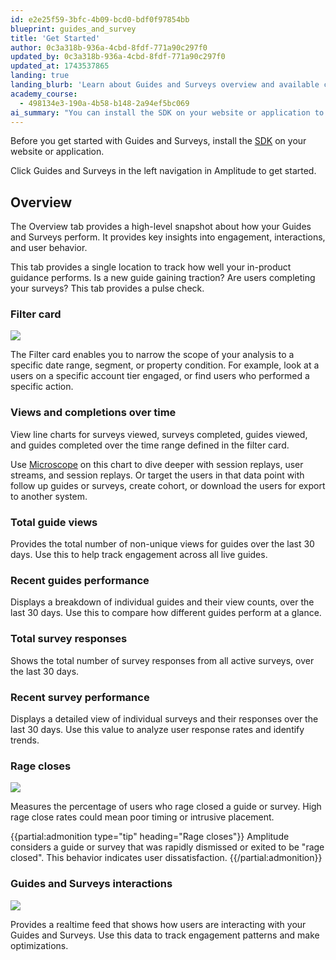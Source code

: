 ```yaml
---
id: e2e25f59-3bfc-4b09-bcd0-bdf0f97854bb
blueprint: guides_and_survey
title: 'Get Started'
author: 0c3a318b-936a-4cbd-8fdf-771a90c297f0
updated_by: 0c3a318b-936a-4cbd-8fdf-771a90c297f0
updated_at: 1743537865
landing: true
landing_blurb: 'Learn about Guides and Surveys overview and available charts'
academy_course:
  - 498134e3-190a-4b58-b148-2a94ef5bc069
ai_summary: "You can install the SDK on your website or application to get started with Amplitude's Guides and Surveys. The Overview tab offers insights into engagement, interactions, and user behavior. You can filter analysis based on date range, segment, or property condition. Track views and completions over time, total guide views, recent guides performance, total survey responses, recent survey performance, rage closes, and interactions to optimize user engagement. The data helps you understand how users interact with your Guides and Surveys in real time."
---
```

Before you get started with Guides and Surveys, install the [SDK](/docs/guides-and-surveys/sdk) on your website or application.

Click Guides and Surveys in the left navigation in Amplitude to get started.

## Overview

The Overview tab provides a high-level snapshot about how your Guides and Surveys perform. It provides key insights into engagement, interactions, and user behavior.

This tab provides a single location to track how well your in-product guidance performs. Is a new guide gaining traction? Are users completing your surveys? This tab provides a pulse check.

### Filter card

![](statamic://asset::help_center_conversions::guides-surveys/filter-overview.png)

The Filter card enables you to narrow the scope of your analysis to a specific date range, segment, or property condition. For example, look at a users on a specific account tier engaged, or find users who performed a specific action.

### Views and completions over time

View line charts for surveys viewed, surveys completed, guides viewed, and guides completed over the time range defined in the filter card.

Use [Microscope](/docs/analytics/microscope) on this chart to dive deeper with session replays, user streams, and session replays. Or target the users in that data point with follow up guides or surveys, create cohort, or download the users for export to another system.

### Total guide views

Provides the total number of non-unique views for guides over the last 30 days. Use this to help track engagement across all live guides.

### Recent guides performance

Displays a breakdown of individual guides and their view counts, over the last 30 days. Use this to compare how different guides perform at a glance.

### Total survey responses

Shows the total number of survey responses from all active surveys, over the last 30 days.

### Recent survey performance

Displays a detailed view of individual surveys and their responses over the last 30 days. Use this value to analyze user response rates and identify trends.

### Rage closes

![](statamic://asset::help_center_conversions::guides-surveys/rage-closes.png)

Measures the percentage of users who rage closed a guide or survey. High rage close rates could mean poor timing or intrusive placement.

{{partial:admonition type="tip" heading="Rage closes"}}
Amplitude considers a guide or survey that was rapidly dismissed or exited to be "rage closed". This behavior indicates user dissatisfaction.
{{/partial:admonition}}

### Guides and Surveys interactions

![](statamic://asset::help_center_conversions::guides-surveys/interactions.png)

Provides a realtime feed that shows how users are interacting with your Guides and Surveys. Use this data to track engagement patterns and make optimizations.